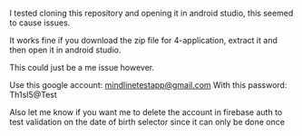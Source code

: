 I tested cloning this repository and opening it in android studio, this seemed to cause issues.

It works fine if you download the zip file for 4-application, extract it and then open it in android studio.

This could just be a me issue however.

Use this google account: mindlinetestapp@gmail.com 
With this password: Th1sI5@Test

Also let me know if you want me to delete the account in firebase auth to test validation on the date of birth selector since it can only be done once

